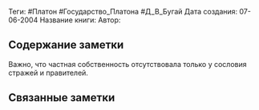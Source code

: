 Теги: #Платон #Государство_Платона #Д_В_Бугай
Дата создания: 07-06-2004
Название книги: 
Автор: 
## Содержание заметки
Важно, что частная собственность отсутствовала только у сословия стражей и правителей. 
## Связанные заметки

